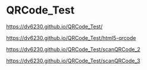 # QRCode_Test

https://dv6230.github.io/QRCode_Test/

https://dv6230.github.io/QRCode_Test/html5-qrcode

https://dv6230.github.io/QRCode_Test/scanQRCode_2

https://dv6230.github.io/QRCode_Test/scanQRCode_3
